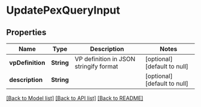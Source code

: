 # UpdatePexQueryInput

## Properties

| Name             | Type       | Description                            | Notes                        |
| ---------------- | ---------- | -------------------------------------- | ---------------------------- |
| **vpDefinition** | **String** | VP definition in JSON stringify format | [optional] [default to null] |
| **description**  | **String** |                                        | [optional] [default to null] |

[[Back to Model list]](../README.md#documentation-for-models) [[Back to API list]](../README.md#documentation-for-api-endpoints) [[Back to README]](../README.md)

